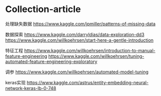 # Collection-article
处理缺失数据
https://www.kaggle.com/jpmiller/patterns-of-missing-data


数据探索
https://www.kaggle.com/darryldias/data-exploration-dd3
https://www.kaggle.com/willkoehrsen/start-here-a-gentle-introduction

特征工程
https://www.kaggle.com/willkoehrsen/introduction-to-manual-feature-engineering
https://www.kaggle.com/willkoehrsen/tuning-automated-feature-engineering-exploratory

调参
https://www.kaggle.com/willkoehrsen/automated-model-tuning


keras实现
https://www.kaggle.com/astrus/entity-embedding-neural-network-keras-lb-0-748
